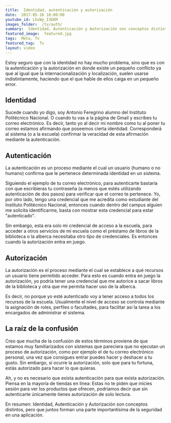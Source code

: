 ```yaml
---
title:  Identidad, autenticación y autorización
date:  2017-05-16 18:00:00
youtube_id: LhxWy_I3EKM
images_folder:  /tv/auth/
summary:  Identidad, Autenticación y Autorización son conceptos distintos, pero que juntos forman una parte importantísima de la seguridad en una aplicación.
featured_image:  featured.jpg
tags:  Meta, Tv
featured_tag:  Tv
layout: video
---
```


Estoy seguro que con la identidad no hay mucho problema, sino que es con la autenticación y la autorización en donde existe un pequeño conflicto ya que al igual que la internacionalización y localización, suelen usarse indistintamente, haciendo que el que hable de ellos caiga en un pequeño error. 

## Identidad  
Sucede cuando yo digo, soy Antonio Feregrino alumno del Instituto Politécnico Nacional. O cuando tu vas a la página de Gmail y escribes tu correo electrónico. Es decir, tanto yo al decir mi nombre como tu al poner tu correo estamos afirmando que poseemos cierta identidad. Corresponderá al sistema (o a la escuela) confirmar la veracidad de esta afirmación mediante la autenticación.


## Autenticación  
La autenticación es un proceso mediante el cual un usuario (humano o no humano) confirma que le pertenece determinada identidad en un sistema.

Siguiendo el ejemplo de tu correo electrónico, para autenticarte bastaría con que escribieras tu contraseña (a menos que estés utilizando autenticación de dos pasos) para verificar que el correo te pertenece. Yo, por otro lado, tengo una credencial que me acredita como estudiante del Instituto Politécnico Nacional, entonces cuando dentro del campus alguien me solicita identificarme, basta con mostrar esta credencial para estar "autenticado". 

Sin embargo, esta era solo mi credencial de acceso a la escuela, para acceder a otros servicios de mi escuela como el préstamo de libros de la biblioteca o la alberca necesitaba otro tipo de credenciales. Es entonces cuando la autorización entra en juego.

## Autorización  

La autorización es el proceso mediante el cual se establece a qué recursos un usuario tiene permitido acceder. Para esto es cuando entra en juego la autorización, yo podría tener una credencial que me autorice a sacar libros de la biblioteca y otra que me permita hacer uso de la alberca.

Es decir, no porque yo esté autenticado voy a tener acceso a todos los recursos de la escuela. Usualmente el nivel de acceso se controla mediante la asignación de roles, perfiles o facultades, para facilitar así la tarea a los encargados de administrar el sistema.

## La raíz de la confusión  

Creo que mucha de la confusión de estos términos proviene de que estamos muy familiarizados con sistemas que pareciera que no ejecutan un proceso de autorización, como por ejemplo el de tu correo electrónico personal, una vez que consigues entrar puedes hacer y deshacer a tu gusto. Sin embargo, sí ocurre la autorización, solo que para tu fortuna, estás autorizado para hacer lo que quieras.

Ah, y no es necesario que exista autenticación para que exista autorización. Piensa en la mayoría de tiendas en línea: Estas no te piden que inicies sesión para ver los productos que ofrecen, podríamos decir que sin autenticarte únicamente tienes autorización de solo lectura.

En resumen: Identidad, Autenticación y Autorización son conceptos distintos, pero que juntos forman una parte importantísima de la seguridad en una aplicación.  
